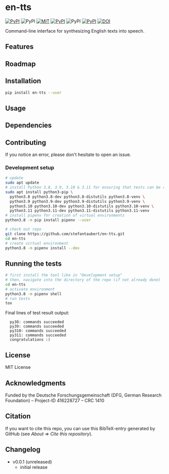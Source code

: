 # en-tts

[![PyPI](https://img.shields.io/pypi/v/en-tts.svg)](https://pypi.python.org/pypi/en-tts)
![PyPI](https://img.shields.io/pypi/pyversions/en-tts.svg)
[![MIT](https://img.shields.io/github/license/stefantaubert/en-tts.svg)](https://github.com/stefantaubert/en-tts/blob/master/LICENSE)
[![PyPI](https://img.shields.io/pypi/wheel/en-tts.svg)](https://pypi.python.org/pypi/en-tts/#files)
![PyPI](https://img.shields.io/pypi/implementation/en-tts.svg)
[![PyPI](https://img.shields.io/github/commits-since/stefantaubert/en-tts/latest/master.svg)](https://github.com/stefantaubert/en-tts/compare/v0.0.1...master)
[![DOI](https://zenodo.org/badge/DOI/10.5281/zenodo.10479347.svg)](https://doi.org/10.5281/zenodo.10479347)

Command-line interface for synthesizing English texts into speech.

## Features

## Roadmap

## Installation

```sh
pip install en-tts --user
```

## Usage

## Dependencies

## Contributing

If you notice an error, please don't hesitate to open an issue.

### Development setup

```sh
# update
sudo apt update
# install Python 3.8, 3.9, 3.10 & 3.11 for ensuring that tests can be run
sudo apt install python3-pip \
  python3.8 python3.8-dev python3.8-distutils python3.8-venv \
  python3.9 python3.9-dev python3.9-distutils python3.9-venv \
  python3.10 python3.10-dev python3.10-distutils python3.10-venv \
  python3.11 python3.11-dev python3.11-distutils python3.11-venv
# install pipenv for creation of virtual environments
python3.8 -m pip install pipenv --user

# check out repo
git clone https://github.com/stefantaubert/en-tts.git
cd en-tts
# create virtual environment
python3.8 -m pipenv install --dev
```

## Running the tests

```sh
# first install the tool like in "Development setup"
# then, navigate into the directory of the repo (if not already done)
cd en-tts
# activate environment
python3.8 -m pipenv shell
# run tests
tox
```

Final lines of test result output:

```log
  py38: commands succeeded
  py39: commands succeeded
  py310: commands succeeded
  py311: commands succeeded
  congratulations :)
```

## License

MIT License

## Acknowledgments

Funded by the Deutsche Forschungsgemeinschaft (DFG, German Research Foundation) – Project-ID 416228727 – CRC 1410

## Citation

If you want to cite this repo, you can use this BibTeX-entry generated by GitHub (see *About => Cite this repository*).

## Changelog

- v0.0.1 (unreleased)
  - initial release
